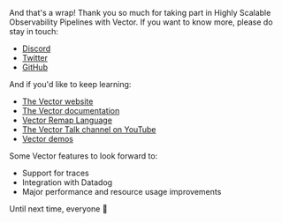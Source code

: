 And that's a wrap! Thank you so much for taking part in Highly Scalable Observability Pipelines with
Vector. If you want to know more, please do stay in touch:

* [Discord]
* [Twitter]
* [GitHub]

And if you'd like to keep learning:

* [The Vector website][vector]
* [The Vector documentation][docs]
* [Vector Remap Language][vrl]
* [The Vector Talk channel on YouTube][youtube]
* [Vector demos][demos]

Some Vector features to look forward to:

* Support for traces
* Integration with Datadog
* Major performance and resource usage improvements

Until next time, everyone 💜

[demos]: https://github.com/vectordotdev/vector-demos
[discord]: https://chat.vector.dev
[docs]: https://vector.dev/docs
[github]: https://github.com/vectordotdev
[twitter]: https://twitter.com/vectordotdev
[vector]: https://vector.dev
[vrl]: https://vrl.dev
[youtube]: https://www.youtube.com/channel/UC5ekcXalohohKTfDH5TXnyg